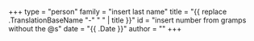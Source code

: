 +++
type = "person"
family = "insert last name"
title = "{{ replace .TranslationBaseName "-" " " | title }}"
id = "insert number from gramps without the @s"
date = "{{ .Date }}"
author = ""
+++
